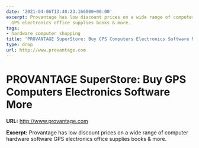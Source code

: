 ```yaml
---
date: '2021-04-06T13:40:23.166000+00:00'
excerpt: Provantage has low discount prices on a wide range of computer hardware software
  GPS electronics office supplies books & more.
tags:
- hardware computer shopping
title: 'PROVANTAGE SuperStore: Buy GPS Computers Electronics Software More'
type: drop
url: http://www.provantage.com
---
```


# PROVANTAGE SuperStore: Buy GPS Computers Electronics Software More

**URL:** http://www.provantage.com

**Excerpt:** Provantage has low discount prices on a wide range of computer hardware software GPS electronics office supplies books & more.
